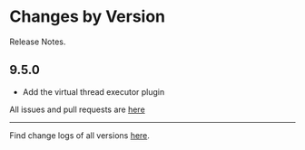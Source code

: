 Changes by Version
==================
Release Notes.

9.5.0
------------------

* Add the virtual thread executor plugin


All issues and pull requests are [here](https://github.com/apache/skywalking/milestone/236?closed=1)

------------------
Find change logs of all versions [here](changes).

